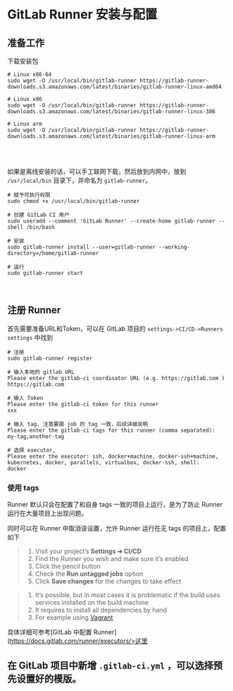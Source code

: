 # GitLab Runner 安装与配置

准备工作[](#)
---------

下载安装包

    # Linux x86-64
    sudo wget -O /usr/local/bin/gitlab-runner https://gitlab-runner-downloads.s3.amazonaws.com/latest/binaries/gitlab-runner-linux-amd64
    
    # Linux x86
    sudo wget -O /usr/local/bin/gitlab-runner https://gitlab-runner-downloads.s3.amazonaws.com/latest/binaries/gitlab-runner-linux-386
    
    # Linux arm
    sudo wget -O /usr/local/bin/gitlab-runner https://gitlab-runner-downloads.s3.amazonaws.com/latest/binaries/gitlab-runner-linux-arm


​    
​    

如果是离线安装的话，可以手工联网下载，然后放到内网中，放到 `/usr/local/bin` 目录下，并命名为 `gitlab-runner`。

    # 赋予可执行权限
    sudo chmod +x /usr/local/bin/gitlab-runner
    
    # 创建 GitLab CI 用户
    sudo useradd --comment 'GitLab Runner' --create-home gitlab-runner --shell /bin/bash
     
    # 安装
    sudo gitlab-runner install --user=gitlab-runner --working-directory=/home/gitlab-runner
    
    # 运行
    sudo gitlab-runner start


​    

注册 Runner[](#)
--------------

首先需要准备URL和Token，可以在 GitLab 项目的 `settings->CI/CD->Runners settings` 中找到

    # 注册
    sudo gitlab-runner register
    
    # 输入本地的 gitlab URL
    Please enter the gitlab-ci coordinator URL (e.g. https://gitlab.com )
    https://gitlab.com
    
    # 输入 Token
    Please enter the gitlab-ci token for this runner
    xxx
    
    # 输入 tag, 注意要跟 job 的 tag 一致，后续详细说明
    Please enter the gitlab-ci tags for this runner (comma separated):
    my-tag,another-tag
    
    # 选择 executor, 
    Please enter the executor: ssh, docker+machine, docker-ssh+machine, kubernetes, docker, parallels, virtualbox, docker-ssh, shell:
    docker


### 使用 tags[](#)

Runner 默认只会在配置了和自身 tags 一致的项目上运行，是为了防止 Runner 运行在大量项目上出现问题。

同时可以在 Runner 中取消该设置，允许 Runner 运行在无 tags 的项目上，配置如下

> 1.  Visit your project’s **Settings ➔ CI/CD**
> 2.  Find the Runner you wish and make sure it’s enabled
> 3.  Click the pencil button
> 4.  Check the **Run untagged jobs** option
> 5.  Click **Save changes** for the changes to take effect



> 1.  It’s possible, but in most cases it is problematic if the build uses services installed on the build machine
> 2.  It requires to install all dependencies by hand
> 3.  For example using [Vagrant](https://www.vagrantup.com/docs/virtualbox/)

具体详细可参考[GitLab 中配置 Runner](https://docs.gitlab.com/runner/executors/>这里</a></p>
<h2 id=)[](#)

在 GitLab 项目中新增 `.gitlab-ci.yml` ，可以选择预先设置好的模版。

